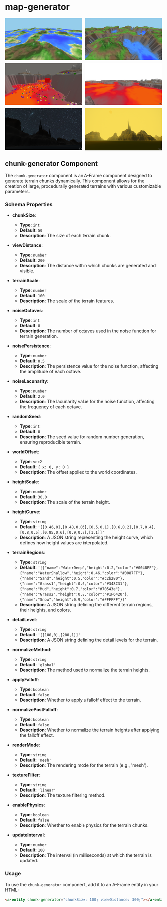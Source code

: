 <style>
  .image-grid {
    display: grid;
    grid-template-columns: repeat(2, 1fr);
    grid-gap: 10px;
    margin-bottom: 20px;
  }
  .image-grid img {
    width: 100%;
    height: auto;
    display: block;
  }
</style>


# map-generator

<div class="image-grid">
  <img src="docs/1.png" alt="Map Generator Image 1">
  <img src="docs/2.png" alt="Map Generator Image 2">
  <img src="docs/3.png" alt="Map Generator Image 3">
  <img src="docs/4.png" alt="Map Generator Image 4">
  <img src="docs/5.png" alt="Map Generator Image 5">
  <img src="docs/6.png" alt="Map Generator Image 6">
</div>

## chunk-generator Component

The `chunk-generator` component is an A-Frame component designed to generate terrain chunks dynamically. This component allows for the creation of large, procedurally generated terrains with various customizable parameters.

### Schema Properties

- **chunkSize**: 
  - **Type**: `int`
  - **Default**: `50`
  - **Description**: The size of each terrain chunk.

- **viewDistance**: 
  - **Type**: `number`
  - **Default**: `200`
  - **Description**: The distance within which chunks are generated and visible.

- **terrainScale**: 
  - **Type**: `number`
  - **Default**: `100`
  - **Description**: The scale of the terrain features.

- **noiseOctaves**: 
  - **Type**: `int`
  - **Default**: `8`
  - **Description**: The number of octaves used in the noise function for terrain generation.

- **noisePersistence**: 
  - **Type**: `number`
  - **Default**: `0.5`
  - **Description**: The persistence value for the noise function, affecting the amplitude of each octave.

- **noiseLacunarity**: 
  - **Type**: `number`
  - **Default**: `2.0`
  - **Description**: The lacunarity value for the noise function, affecting the frequency of each octave.

- **randomSeed**: 
  - **Type**: `int`
  - **Default**: `0`
  - **Description**: The seed value for random number generation, ensuring reproducible terrain.

- **worldOffset**: 
  - **Type**: `vec2`
  - **Default**: `{ x: 0, y: 0 }`
  - **Description**: The offset applied to the world coordinates.

- **heightScale**: 
  - **Type**: `number`
  - **Default**: `30.0`
  - **Description**: The scale of the terrain height.

- **heightCurve**: 
  - **Type**: `string`
  - **Default**: `'[[0.46,0],[0.48,0.05],[0.5,0.1],[0.6,0.2],[0.7,0.4],[0.8,0.5],[0.85,0.6],[0.9,0.7],[1,1]]'`
  - **Description**: A JSON string representing the height curve, which defines how height values are interpolated.

- **terrainRegions**: 
  - **Type**: `string`
  - **Default**: `'[{"name":"WaterDeep","height":0.2,"color":"#0048FF"},{"name":"WaterShallow","height":0.46,"color":"#0087FF"},{"name":"Sand","height":0.5,"color":"#c2b280"},{"name":"Grass1","height":0.6,"color":"#348C31"},{"name":"Mud","height":0.7,"color":"#70543e"},{"name":"Grass2","height":0.8,"color":"#1F6420"},{"name":"Snow","height":0.9,"color":"#FFFFFF"}]'`
  - **Description**: A JSON string defining the different terrain regions, their heights, and colors.

- **detailLevel**: 
  - **Type**: `string`
  - **Default**: `'[[100,0],[200,1]]'`
  - **Description**: A JSON string defining the detail levels for the terrain.

- **normalizeMethod**: 
  - **Type**: `string`
  - **Default**: `'global'`
  - **Description**: The method used to normalize the terrain heights.

- **applyFalloff**: 
  - **Type**: `boolean`
  - **Default**: `false`
  - **Description**: Whether to apply a falloff effect to the terrain.

- **normalizePostFalloff**: 
  - **Type**: `boolean`
  - **Default**: `false`
  - **Description**: Whether to normalize the terrain heights after applying the falloff effect.

- **renderMode**: 
  - **Type**: `string`
  - **Default**: `'mesh'`
  - **Description**: The rendering mode for the terrain (e.g., 'mesh').

- **textureFilter**: 
  - **Type**: `string`
  - **Default**: `'linear'`
  - **Description**: The texture filtering method.

- **enablePhysics**: 
  - **Type**: `boolean`
  - **Default**: `false`
  - **Description**: Whether to enable physics for the terrain chunks.

- **updateInterval**: 
  - **Type**: `number`
  - **Default**: `100`
  - **Description**: The interval (in milliseconds) at which the terrain is updated.

### Usage

To use the `chunk-generator` component, add it to an A-Frame entity in your HTML:

```html
<a-entity chunk-generator="chunkSize: 100; viewDistance: 300;"></a-entity>
```
